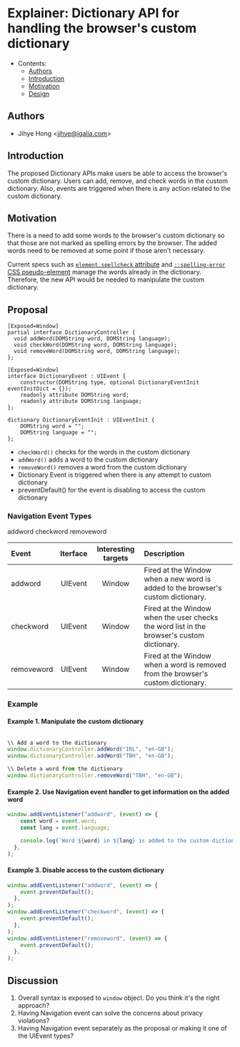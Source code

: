 # Explainer: Dictionary API for handling the browser's custom dictionary

- Contents:
  - [Authors](#authors)
  - [Introduction](#introduction)
  - [Motivation](#motivation)
  - [Design](#design)

## <a name="authors"></a> Authors

* Jihye Hong \<jihye@igalia.com\>

## <a name="introduction"></a> Introduction

The proposed Dictionary APIs make users be able to access the browser's custom dictionary. Users can add, remove, and check words in the custom dictionary.
Also, events are triggered when there is any action related to the custom dictionary.

## <a name="motivation"></a> Motivation

There is a need to add some words to the browser's custom dictionary so that those are not marked as spelling errors by the browser.
The added words need to be removed at some point if those aren't necessary.

Current specs such as [`element.spellcheck` attribute](https://html.spec.whatwg.org/multipage/interaction.html#attr-spellcheck) and [`::spelling-error` CSS pseudo-element](https://drafts.csswg.org/css-pseudo/#selectordef-spelling-error) manage the words already in the dictionary.
Therefore, the new API would be needed to manipulate the custom dictionary.

## <a name="motivation"></a> Proposal

```
[Exposed=Window]
partial interface DictionaryController {
  void addWord(DOMString word, DOMString language);
  void checkWord(DOMString word, DOMString language);
  void removeWord(DOMString word, DOMString language);
};

[Exposed=Window]
interface DictionaryEvent : UIEvent {
    constructor(DOMString type, optional DictionaryEventInit eventInitDict = {});
    readonly attribute DOMString word;
    readonly attribute DOMString language;
};

dictionary DictionaryEventInit : UIEventInit {
    DOMString word = "";
    DOMString language = "";
};
```

- `checkWord()` checks for the words in the custom dictionary
- `addWord()` adds a word to the custom dictionary
- `removeWord()` removes a word from the custom dictionary
- Dictionary Event is triggered when there is any attempt to custom dictionary
- preventDefault() for the event is disabling to access the custom dictionary

### Navigation Event Types

addword
checkword
removeword

| Event      | Iterface | Interesting targets | Description |
| :--------- | :------: | :----: | :---- |
| addword    |  UIEvent | Window | Fired at the Window when a new word is added to the browser's custom dictionary. |
| checkword  |  UIEvent | Window | Fired at the Window when the user checks the word list in the browser's custom dictionary. |
| removeword |  UIEvent | Window | Fired at the Window when a word is removed from the browser's custom dictionary. |

### Example

#### Example 1. Manipulate the custom dictionary
```js

\\ Add a word to the dictionary
window.dictionaryController.addWord("IRL", "en-GB");
window.dictionaryController.addWord("TBH", "en-GB");

\\ Delete a word from the dictionary
window.dictionaryController.removeWord("TBH", "en-GB");

```

#### Example 2. Use Navigation event handler to get information on the added word

```js
window.addEventListener("addword", (event) => {
    const word = event.word;
    const lang = event.language;

    console.log(`Word ${word} in ${lang} is added to the custom dictionary`);
  },
);
```
#### Example 3. Disable access to the custom dictionary

```js
window.addEventListener("addword", (event) => {
    event.preventDefault();
  },
);
window.addEventListener("checkword", (event) => {
    event.preventDefault();
  },
);
window.addEventListener("removeword", (event) => {
    event.preventDefault();
  },
);

```
## Discussion

1. Overall syntax is exposed to `window` object. Do you think it's the right approach?
2. Having Navigation event can solve the concerns about privacy violations?
3. Having Navigation event separately as the proposal or making it one of the UIEvent types?
